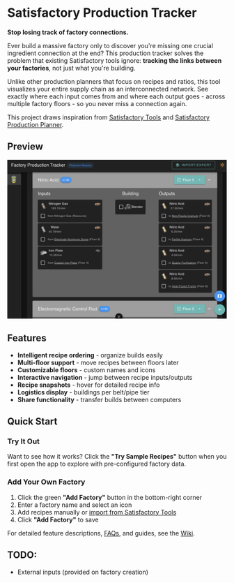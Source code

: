 # Satisfactory Production Tracker

**Stop losing track of factory connections.**

Ever build a massive factory only to discover you're missing one crucial ingredient connection at the end?
This production tracker solves the problem that existing Satisfactory tools ignore: **tracking the links between your factories**, not just what you're building.

Unlike other production planners that focus on recipes and ratios, this tool visualizes your entire supply chain as an interconnected network.
See exactly where each input comes from and where each output goes - across multiple factory floors - so you never miss a connection again.

This project draws inspiration from [Satisfactory Tools](https://www.satisfactorytools.com/1.0/production) and [Satisfactory Production Planner](https://satisfactoryproductionplanner.com/).

## Preview

![Preview](images/preview.png)

## Features

- **Intelligent recipe ordering** - organize builds easily
- **Multi-floor support** - move recipes between floors later
- **Customizable floors** - custom names and icons
- **Interactive navigation** - jump between recipe inputs/outputs
- **Recipe snapshots** - hover for detailed recipe info
- **Logistics display** - buildings per belt/pipe tier
- **Share functionality** - transfer builds between computers

## Quick Start

### Try It Out
Want to see how it works? Click the **"Try Sample Recipes"** button when you first open the app to explore with pre-configured factory data.

### Add Your Own Factory
1. Click the green **"Add Factory"** button in the bottom-right corner
2. Enter a factory name and select an icon
3. Add recipes manually or [import from Satisfactory Tools](https://github.com/ammesonb/satisfactory-prod-tracker/wiki/Import-from-Satisfactory-Tools)
4. Click **"Add Factory"** to save

For detailed feature descriptions, [FAQs](../../wiki/FAQ), and guides, see the [Wiki](../../wiki).

## TODO:

- External inputs (provided on factory creation)
